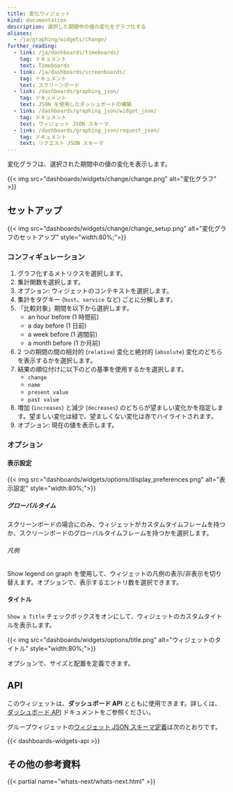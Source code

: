 ```yaml
---
title: 変化ウィジェット
kind: documentation
description: 選択した期間中の値の変化をグラフ化する
aliases:
  - /ja/graphing/widgets/change/
further_reading:
  - link: /ja/dashboards/timeboards/
    tag: ドキュメント
    text: Timeboards
  - link: /ja/dashboards/screenboards/
    tag: ドキュメント
    text: スクリーンボード
  - link: /dashboards/graphing_json/
    tag: ドキュメント
    text: JSON を使用したダッシュボードの構築
  - link: /dashboards/graphing_json/widget_json/
    tag: ドキュメント
    text: ウィジェット JSON スキーマ
  - link: /dashboards/graphing_json/request_json/
    tag: ドキュメント
    text: リクエスト JSON スキーマ
---
```

変化グラフは、選択された期間中の値の変化を表示します。

{{< img src="dashboards/widgets/change/change.png" alt="変化グラフ" >}}

## セットアップ

{{< img src="dashboards/widgets/change/change_setup.png" alt="変化グラフのセットアップ"  style="width:80%;">}}

### コンフィギュレーション

1. グラフ化するメトリクスを選択します。
2. 集計関数を選択します。
3. オプション: ウィジェットのコンテキストを選択します。
4. 集計をタグキー (`host`、`service` など) ごとに分解します。
5. 「比較対象」期間を以下から選択します。
    * an hour before (1 時間前)
    * a day before (1 日前)
    * a week before (1 週間前)
    * a month before (1 か月前)
6. 2 つの期間の間の相対的 (`relative`) 変化と絶対的 (`absolute`) 変化のどちらを表示するかを選択します。
7. 結果の順位付けに以下のどの基準を使用するかを選択します。
    * `change`
    * `name`
    * `present value`
    * `past value`
8. 増加 (`increases`) と減少 (`decreases`) のどちらが望ましい変化かを指定します。望ましい変化は緑で、望ましくない変化は赤でハイライトされます。
9. オプション: 現在の値を表示します。

### オプション

#### 表示設定

{{< img src="dashboards/widgets/options/display_preferences.png" alt="表示設定"  style="width:80%;">}}

##### グローバルタイム

スクリーンボードの場合にのみ、ウィジェットがカスタムタイムフレームを持つか、スクリーンボードのグローバルタイムフレームを持つかを選択します。

###### 凡例

Show legend on graph を使用して、ウィジェットの凡例の表示/非表示を切り替えます。オプションで、表示するエントリ数を選択できます。

#### タイトル

`Show a Title` チェックボックスをオンにして、ウィジェットのカスタムタイトルを表示します。

{{< img src="dashboards/widgets/options/title.png" alt="ウィジェットのタイトル"  style="width:80%;">}}

オプションで、サイズと配置を定義できます。

## API

このウィジェットは、**ダッシュボード API** とともに使用できます。詳しくは、[ダッシュボード API][1] ドキュメントをご参照ください。

グループウィジェットの[ウィジェット JSON スキーマ定義][2]は次のとおりです。

{{< dashboards-widgets-api >}}

## その他の参考資料

{{< partial name="whats-next/whats-next.html" >}}

[1]: /ja/api/v1/dashboards/
[2]: /ja/dashboards/graphing_json/widget_json/
